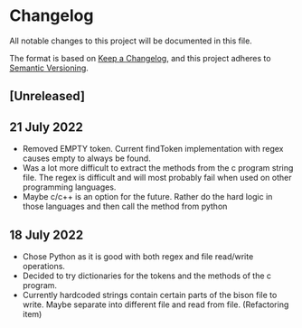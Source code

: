 # Changelog
All notable changes to this project will be documented in this file.

The format is based on [Keep a Changelog](https://keepachangelog.com/en/1.0.0/),
and this project adheres to [Semantic Versioning](https://semver.org/spec/v2.0.0.html).

## [Unreleased]

## 21 July 2022
- Removed EMPTY token. Current findToken implementation with regex causes empty to always be found.
- Was a lot more difficult to extract the methods from the c program string file. The regex is difficult and will most probably fail when used on other programming languages.
- Maybe c/c++ is an option for the future. Rather do the hard logic in those languages and then call the method from python


## 18 July 2022
- Chose Python as it is good with both regex and file read/write operations.
- Decided to try dictionaries for the tokens and the methods of the c program.
- Currently hardcoded strings contain certain parts of the bison file to write. Maybe separate into different file and read from file. (Refactoring item)